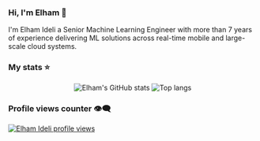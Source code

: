 ### Hi, I'm Elham 👋

I'm Elham Ideli a Senior Machine Learning Engineer with more than 7 years of experience delivering ML solutions across real-time mobile and large-scale cloud systems.

### My stats ⭐

<div align="center">
<img alt="Elham's GitHub stats" src="github-readme-stats-hazel-beta-89.vercel.app/api?username=ellie-ei&show_icons=true&theme=transparent"/>
<img alt="Top langs" src="github-readme-stats-hazel-beta-89.vercel.app/api/top-langs/?username=ellie-ei&layout=compact&&langs_count=8"/>
</div>

### Profile views counter 👁️‍🗨️
[![Elham Ideli profile views](https://u8views.com/api/v1/github/profiles/7869344/views/day-week-month-total-count.svg)](https://u8views.com/github/ellie-ei)
